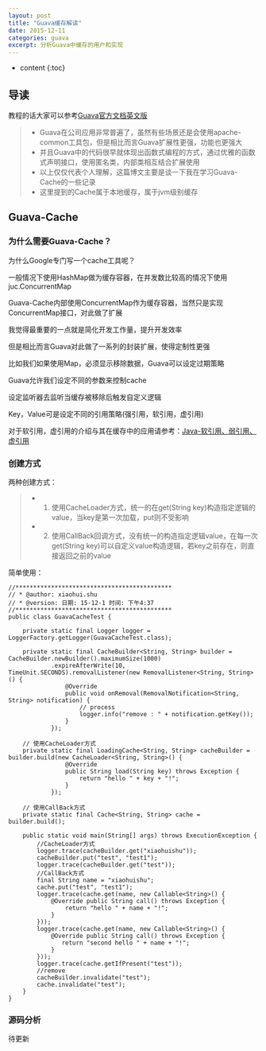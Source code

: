 ```yaml
---
layout: post
title: "Guava缓存解读"
date: 2015-12-11
categories: guava
excerpt: 分析Guava中缓存的用户和实现
---
```


* content
{:toc}

## 导读

教程的话大家可以参考[Guava官方文档英文版](http://xiaohuishu.net/static/book-list/guava.pdf)

> * Guava在公司应用非常普遍了，虽然有些场景还是会使用apache-common工具包，但是相比而言Guava扩展性更强，功能也更强大
> * 并且Guava中的代码很早就体现出函数式编程的方式，通过优雅的函数式声明接口，使用匿名类，内部类相互结合扩展使用
> * 以上仅仅代表个人理解，这篇博文主要是谈一下我在学习Guava-Cache的一些记录
> * 这里提到的Cache属于本地缓存，属于jvm级别缓存

## Guava-Cache

### 为什么需要Guava-Cache？

为什么Google专门写一个cache工具呢？

一般情况下使用HashMap做为缓存容器，在并发数比较高的情况下使用juc.ConcurrentMap

Guava-Cache内部使用ConcurrentMap作为缓存容器，当然只是实现ConcurrentMap接口，对此做了扩展

我觉得最重要的一点就是简化开发工作量，提升开发效率

但是相比而言Guava对此做了一系列的封装扩展，使得定制性更强

比如我们如果使用Map，必须显示移除数据，Guava可以设定过期策略

Guava允许我们设定不同的参数来控制cache

设定监听器去监听当缓存被移除后触发自定义逻辑

Key，Value可是设定不同的引用策略(强引用，软引用，虚引用)

对于软引用，虚引用的介绍与其在缓存中的应用请参考：[Java-软引用、弱引用、虚引用](http://www.cnblogs.com/blogoflee/archive/2012/03/22/2411124.html)

### 创建方式

两种创建方式：

> * 1. 使用CacheLoader方式，统一的在get(String key)构造指定逻辑的value，当key是第一次加载，put则不受影响
> * 2. 使用CallBack回调方式，没有统一的构造指定逻辑value，在每一次get(String key)可以自定义value构造逻辑，若key之前存在，则直接返回之前的value

简单使用：

    //********************************************
    // * @author: xiaohui.shu
    // * @version: 日期: 15-12-1 时间: 下午4:37
    //********************************************
    public class GuavaCacheTest {
    
        private static final Logger logger = LoggerFactory.getLogger(GuavaCacheTest.class);
    
        private static final CacheBuilder<String, String> builder = CacheBuilder.newBuilder().maximumSize(1000)
                .expireAfterWrite(10, TimeUnit.SECONDS).removalListener(new RemovalListener<String, String>() {
                    @Override
                    public void onRemoval(RemovalNotification<String, String> notification) {
                        // process
                        logger.info("remove : " + notification.getKey());
                    }
                });

        // 使用CacheLoader方式
        private static final LoadingCache<String, String> cacheBuilder = builder.build(new CacheLoader<String, String>() {
                    @Override
                    public String load(String key) throws Exception {
                        return "hello " + key + "!";
                    }
                });
    
        // 使用CallBack方式
        private static final Cache<String, String> cache = builder.build();

        public static void main(String[] args) throws ExecutionException {
            //CacheLoader方式
            logger.trace(cacheBuilder.get("xiaohuishu"));
            cacheBuilder.put("test", "test1");
            logger.trace(cacheBuilder.get("test"));
            //CallBack方式
            final String name = "xiaohuishu";
            cache.put("test", "test1");
            logger.trace(cache.get(name, new Callable<String>() {
                @Override public String call() throws Exception {
                    return "hello " + name + "!";
                }
            }));
            logger.trace(cache.get(name, new Callable<String>() {
                @Override public String call() throws Exception {
                   return "second hello " + name + "!";
                }
            }));
            logger.trace(cache.getIfPresent("test"));
            //remove
            cacheBuilder.invalidate("test");
            cache.invalidate("test");
        }
    }

### 源码分析

待更新